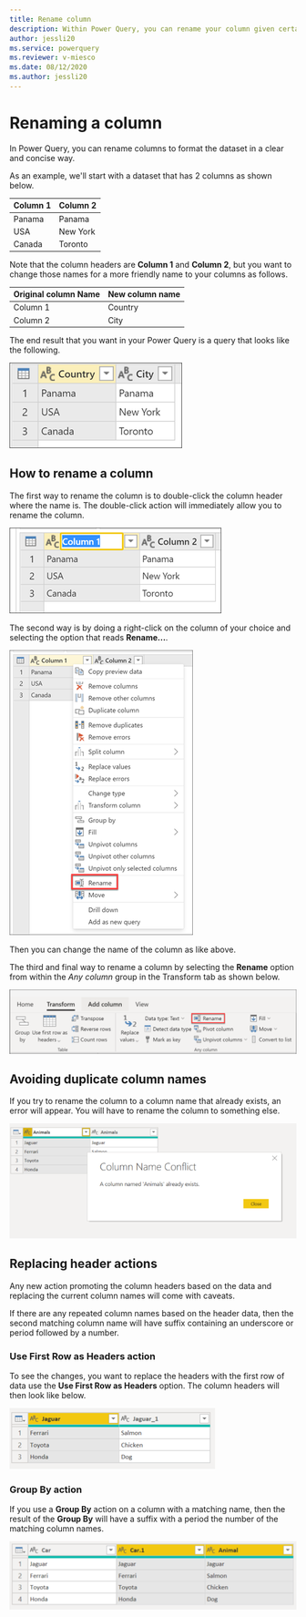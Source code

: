 ```yaml
---
title: Rename column
description: Within Power Query, you can rename your column given certain conditions.
author: jessli20
ms.service: powerquery
ms.reviewer: v-miesco
ms.date: 08/12/2020
ms.author: jessli20
---
```



# Renaming a column

In Power Query, you can rename columns to format the dataset in a clear and concise way. 

As an example, we'll start with a dataset that has 2 columns as shown below.

|Column 1|Column 2|
-------|-----
Panama|Panama
USA| New York
Canada | Toronto

Note that the column headers are **Column 1** and **Column 2**, but you want to change those names for a more friendly name to your columns as follows.

|Original column Name | New column name|
-----|---
Column 1|Country
Column 2|City

The end result that you want in your Power Query is a query that looks like the following.

![Sample output table with Country and City as new field names](images/me-rename-column-sample-output-table.png)

## How to rename a column

The first way to rename the column is to double-click the column header where the name is. The double-click action will immediately allow you to rename the column.

![Rename Column Double Select](images/me-rename-column-double-click.png)

The second way is by doing a right-click on the column of your choice and selecting the option that reads **Rename...**.

![Rename Column Context Pane](images/me-rename-column-right-click.png)

Then you can change the name of the column as like above.

The third and final way to rename a column by selecting the **Rename** option from within the *Any column* group in the Transform tab as shown below.

![Rename column option found inisde the Any column in the Transform tab](images/me-rename-column-transform-tab.png)

## Avoiding duplicate column names

If you try to rename the column to a column name that already exists, an error will appear. You will have to rename the column to something else.

![Rename Column Column Error](images/rename-column-error.png)


## Replacing header actions

Any new action promoting the column headers based on the data and replacing the current column names will come with caveats.

If there are any repeated column names based on the header data, then the second matching column name will have suffix containing an underscore or period followed by a number.

### Use First Row as Headers action

To see the changes, you want to replace the headers with the first row of data use the **Use First Row as Headers** option. The column headers will then look like below. 

![Rename Column Duplicate after Promoting Header](images/rename-column-suffix.png)


### Group By action

If you use a **Group By** action on a column with a matching name, then the result of the **Group By** will have a suffix with a period the number of the matching column names.

![Rename Column Group By](images/rename-column-group-by.png)

